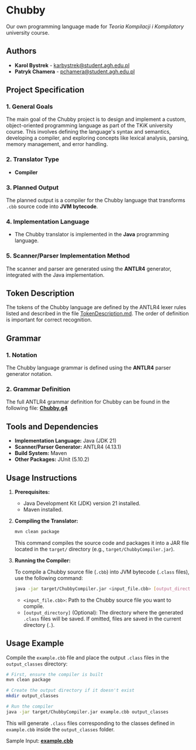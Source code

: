 # Chubby

Our own programming language made for *Teoria Kompilacji i Kompilatory* university course.

## Authors

* **Karol Bystrek** - [karbystrek@student.agh.edu.pl](mailto:karbystrek@student.agh.edu.pl)
* **Patryk Chamera** - [pchamera@student.agh.edu.pl](mailto:pchamera@student.agh.edu.pl)

## Project Specification

### 1. General Goals

The main goal of the Chubby project is to design and implement a custom, object-oriented programming language as part of
the TKiK university course. This involves defining the language's syntax and semantics, developing a compiler, and
exploring concepts like lexical analysis, parsing, memory management, and error handling.

### 2. Translator Type

* **Compiler**

### 3. Planned Output

The planned output is a compiler for the Chubby language that transforms `.cbb` source code into **JVM bytecode**.

### 4. Implementation Language

* The Chubby translator is implemented in the **Java** programming language.

### 5. Scanner/Parser Implementation Method

The scanner and parser are generated using the **ANTLR4** generator, integrated with the Java
implementation.

## Token Description

The tokens of the Chubby language are defined by the ANTLR4 lexer rules listed and described in the
file [TokenDescription.md](TokenDescription.md). The order of definition is important for correct recognition.

## Grammar

### 1. Notation

The Chubby language grammar is defined using the **ANTLR4** parser generator notation.

### 2. Grammar Definition

The full ANTLR4 grammar definition for Chubby can be found in the following file:
**[Chubby.g4](src/main/antlr4/com/karolbystrek/chubbycompiler/Chubby.g4)**

## Tools and Dependencies

* **Implementation Language:** Java (JDK 21)
* **Scanner/Parser Generator:** ANTLR4 (4.13.1)
* **Build System:** Maven
* **Other Packages:** JUnit (5.10.2)

## Usage Instructions

1. **Prerequisites:**
    * Java Development Kit (JDK) version 21 installed.
    * Maven installed.

2. **Compiling the Translator:**

   ```bash
   mvn clean package
   ```

   This command compiles the source code and packages it into a JAR file located in the `target/` directory (e.g., `target/ChubbyCompiler.jar`).

3. **Running the Compiler:**

   To compile a Chubby source file (`.cbb`) into JVM bytecode (`.class` files), use the following command:

   ```bash
   java -jar target/ChubbyCompiler.jar <input_file.cbb> [output_directory]
   ```

   * `<input_file.cbb>`: Path to the Chubby source file you want to compile.
   * `[output_directory]` (Optional): The directory where the generated `.class` files will be saved. If omitted, files are saved in the current directory (`.`).

## Usage Example

Compile the `example.cbb` file and place the output `.class` files in the `output_classes` directory:

```bash
# First, ensure the compiler is built
mvn clean package

# Create the output directory if it doesn't exist
mkdir output_classes

# Run the compiler
java -jar target/ChubbyCompiler.jar example.cbb output_classes
```

This will generate `.class` files corresponding to the classes defined in `example.cbb` inside the `output_classes` folder.

Sample Input: **[example.cbb](example.cbb)**
